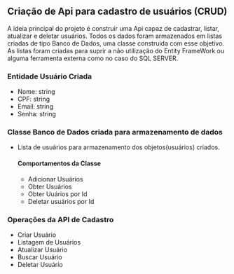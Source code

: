 ## Criação de Api para cadastro de usuários (CRUD)

A ideia principal do projeto é construir uma Api capaz de cadastrar, listar, atualizar e deletar usuários. Todos os dados foram armazenados em listas criadas de tipo Banco de Dados, uma classe construida com esse objetivo. As listas foram criadas para suprir a 
não utilização do Entity FrameWork ou alguma ferramenta externa como no caso do SQL SERVER.

### Entidade Usuário Criada

 - Nome: string
 - CPF: string
 - Email: string
 - Senha: string

### Classe Banco de Dados criada para armazenamento de dados 

 - Lista de usuários para armazenamento dos objetos(usuários) criados.

   #### Comportamentos da Classe

     - Adicionar Usuários
     - Obter Usuários
     - Obter Uuários por Id
     - Deletar usuários por Id
  
### Operações da API de Cadastro

 - Criar Usuário
 - Listagem de Usuários
 - Atualizar Usuário
 - Buscar Usuário
 - Deletar Usuário
   
